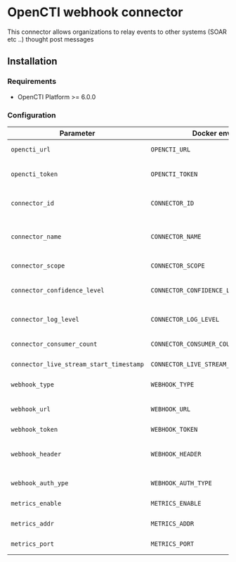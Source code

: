 # OpenCTI webhook connector

This connector allows organizations to relay events to other systems (SOAR etc ..) thought post messages

## Installation

### Requirements

- OpenCTI Platform >= 6.0.0

### Configuration

| Parameter                               | Docker envvar                           | Mandatory    | Description                                                                              |
|-----------------------------------------|-----------------------------------------| ------------ |------------------------------------------------------------------------------------------|
| `opencti_url`                           | `OPENCTI_URL`                           | Yes          | The URL of the OpenCTI platform.                                                         |
| `opencti_token`                         | `OPENCTI_TOKEN`                         | Yes          | The default admin token configured in the OpenCTI platform parameters file.              |
| `connector_id`                          | `CONNECTOR_ID`                          | Yes          | A valid arbitrary `UUIDv4` that must be unique for this connector.                       |
| `connector_name`                        | `CONNECTOR_NAME`                        | Yes          | The name of the webhook instance, to identify it if you have multiple webhook connectors.  |
| `connector_scope`                       | `CONNECTOR_SCOPE`                       | Yes          | Must be `webhook`, not used in this connector.                                            |
| `connector_confidence_level`            | `CONNECTOR_CONFIDENCE_LEVEL`            | Yes          | The default confidence level for created sightings (a number between 1 and 4).           |
| `connector_log_level`                   | `CONNECTOR_LOG_LEVEL`                   | Yes          | The log level for this connector, could be `debug`, `info`, `warn` or `error` (less verbose). |
| `connector_consumer_count`              | `CONNECTOR_CONSUMER_COUNT`              | No           | Number of consumer/worker that will push data to webhook.                        |
| `connector_live_stream_start_timestamp` | `CONNECTOR_LIVE_STREAM_START_TIMESTAMP` | No           | Start timestamp used on connector first start.                                           |
| `webhook_type`                          | `WEBHOOK_TYPE`                          | Yes          | The type of webhook integration (Only URL now)                                      |
| `webhook_url`                           | `WEBHOOK_URL`                           | Yes          | If WEBHOOK_TYPE=URL, mandatory. The adress of the destination                                    |
| `webhook_token`                         | `WEBHOOK_TOKEN`                         | No           | The value of the token                                             |
| `webhook_header`                        | `WEBHOOK_HEADER`                        | No           | If WEBHOOK_AUTH_TYPE=Token, he name of the header where the token will be put                                               |
| `webhook_auth_ype`                      | `WEBHOOK_AUTH_TYPE`                     | No           | The type of auth used 'NONE', 'TOKEN'                                               |
| `metrics_enable`                        | `METRICS_ENABLE`                        | No           | Whether or not Prometheus metrics should be enabled.                                     |
| `metrics_addr`                          | `METRICS_ADDR`                          | No           | Bind IP address to use for metrics endpoint.                                             |
| `metrics_port`                          | `METRICS_PORT`                          | No           | Port to use for metrics endpoint.                                                        |